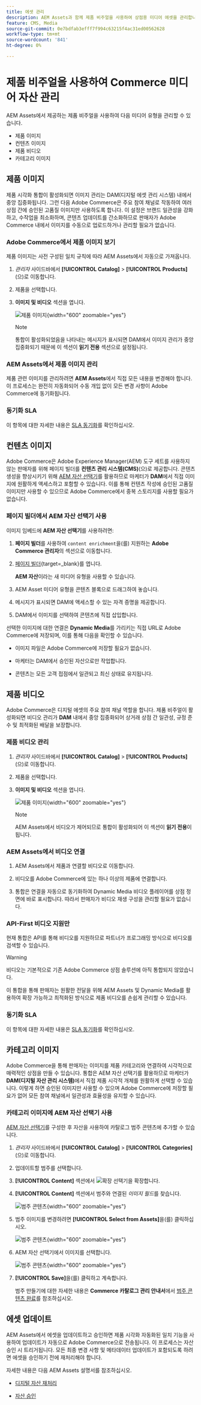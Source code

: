 ```yaml
---
title: 에셋 관리
description: AEM Assets과 함께 제품 비주얼을 사용하여 상점용 미디어 에셋을 관리합니다.
feature: CMS, Media
source-git-commit: 0e7bdfab3efff7f994c63215f4ac31ed00562628
workflow-type: tm+mt
source-wordcount: '841'
ht-degree: 0%

---
```



# 제품 비주얼을 사용하여 Commerce 미디어 자산 관리

<!--In ACAP-844, this topic was linked to from the Commerce Admin products images and videos when the Assets integration is enabled. If the URL to the topic changes, be sure to add a redirect.-->

AEM Assets에서 제공하는 제품 비주얼을 사용하여 다음 미디어 유형을 관리할 수 있습니다.

* 제품 이미지
* 컨텐츠 이미지
* 제품 비디오
* 카테고리 이미지

## 제품 이미지

제품 시각화 통합이 활성화되면 이미지 관리는 DAM(디지털 에셋 관리 시스템) 내에서 중앙 집중화됩니다. 그런 다음 Adobe Commerce은 주요 참여 채널로 작동하여 여러 상점 간에 승인된 고품질 이미지만 사용하도록 합니다. 이 설정은 브랜드 일관성을 강화하고, 수작업을 최소화하며, 콘텐츠 업데이트를 간소화하므로 판매자가 Adobe Commerce 내에서 이미지를 수동으로 업로드하거나 관리할 필요가 없습니다.

### Adobe Commerce에서 제품 이미지 보기

제품 이미지는 사전 구성된 일치 규칙에 따라 AEM Assets에서 자동으로 가져옵니다.

1. _관리자_ 사이드바에서 **[!UICONTROL Catalog]** > **[!UICONTROL Products]**(으)로 이동합니다.

1. 제품을 선택합니다.

1. **이미지 및 비디오** 섹션을 엽니다.

   ![제품 이미지](assets/product-image.png){width="600" zoomable="yes"}

   >[!NOTE]
   >
   > 통합이 활성화되었음을 나타내는 메시지가 표시되면 DAM에서 이미지 관리가 중앙 집중화되기 때문에 이 섹션이 **읽기 전용** 섹션으로 설정됩니다.

### AEM Assets에서 제품 이미지 관리

제품 관련 이미지를 관리하려면 **AEM Assets**&#x200B;에서 직접 모든 내용을 변경해야 합니다. 이 프로세스는 완전히 자동화되어 수동 개입 없이 모든 변경 사항이 Adobe Commerce에 동기화됩니다.

### 동기화 SLA

이 항목에 대한 자세한 내용은 [SLA 동기화](get-started/setup-synchronization.md#synchronization-sla)를 확인하십시오.

## 컨텐츠 이미지

Adobe Commerce은 Adobe Experience Manager(AEM) 도구 세트를 사용하지 않는 판매자를 위해 페이지 빌더를 **컨텐츠 관리 시스템(CMS)**(으)로 제공합니다. 콘텐츠 생성을 향상시키기 위해 [AEM 자산 선택기](synchronize/asset-selector-integration.md)를 활용하므로 마케터가 **DAM**&#x200B;에서 직접 이미지에 원활하게 액세스하고 포함할 수 있습니다. 이를 통해 컨텐츠 작성에 승인된 고품질 이미지만 사용할 수 있으므로 Adobe Commerce에서 중복 스토리지를 사용할 필요가 없습니다.

### 페이지 빌더에서 AEM 자산 선택기 사용

이미지 임베드에 **AEM 자산 선택기**&#x200B;를 사용하려면:

1. **페이지 빌더**&#x200B;를 사용하여 `content enrichment`을(를) 지원하는 **Adobe Commerce 관리자**&#x200B;의 섹션으로 이동합니다.

1. [페이지 빌더](https://developer.adobe.com/commerce/frontend-core/page-builder/){target=_blank}를 엽니다.

   **AEM 자산**&#x200B;이라는 새 미디어 유형을 사용할 수 있습니다.

1. AEM Asset 미디어 유형을 콘텐츠 블록으로 드래그하여 놓습니다.

1. 메시지가 표시되면 DAM에 액세스할 수 있는 자격 증명을 제공합니다.

1. DAM에서 이미지를 선택하여 콘텐츠에 직접 삽입합니다.

선택한 이미지에 대한 연결은 **Dynamic Media**&#x200B;를 가리키는 직접 URL로 Adobe Commerce에 저장되며, 이를 통해 다음을 확인할 수 있습니다.

* 이미지 파일은 Adobe Commerce에 저장할 필요가 없습니다.

* 마케터는 DAM에서 승인된 자산으로만 작업합니다.

* 콘텐츠는 모든 고객 접점에서 일관되고 최신 상태로 유지됩니다.

## 제품 비디오

Adobe Commerce은 디지털 에셋의 주요 참여 채널 역할을 합니다. 제품 비주얼이 활성화되면 비디오 관리가 **DAM** 내에서 중앙 집중화되어 상거래 상점 간 일관성, 규정 준수 및 최적화된 배달을 보장합니다.

### 제품 비디오 관리

1. _관리자_ 사이드바에서 **[!UICONTROL Catalog]** > **[!UICONTROL Products]**(으)로 이동합니다.

1. 제품을 선택합니다.

1. **이미지 및 비디오** 섹션을 엽니다.

   ![제품 이미지](assets/product-image.png){width="600" zoomable="yes"}

   >[!NOTE]
   >
   > AEM Assets에서 비디오가 제어되므로 통합이 활성화되어 이 섹션이 **읽기 전용**&#x200B;이 됩니다.

### AEM Assets에서 비디오 연결

1. AEM Assets에서 제품과 연결할 비디오로 이동합니다.

1. 비디오를 Adobe Commerce에 있는 하나 이상의 제품에 연결합니다.

1. 통합은 연결을 자동으로 동기화하여 Dynamic Media 비디오 플레이어를 상점 정면에 바로 표시합니다. 따라서 판매자가 비디오 재생 구성을 관리할 필요가 없습니다.

### API-First 비디오 지원만

현재 통합은 API를 통해 비디오를 지원하므로 파트너가 프로그래밍 방식으로 비디오를 검색할 수 있습니다.

>[!WARNING]
>
> 비디오는 기본적으로 기존 Adobe Commerce 상점 솔루션에 아직 통합되지 않았습니다.

이 통합을 통해 판매자는 원활한 전달을 위해 AEM Assets 및 Dynamic Media를 활용하여 확장 가능하고 최적화된 방식으로 제품 비디오를 손쉽게 관리할 수 있습니다.

### 동기화 SLA

이 항목에 대한 자세한 내용은 [SLA 동기화](get-started/setup-synchronization.md#synchronization-sla)를 확인하십시오.

## 카테고리 이미지

Adobe Commerce을 통해 판매자는 이미지를 제품 카테고리와 연결하여 시각적으로 매력적인 상점을 만들 수 있습니다. 통합은 AEM 자산 선택기를 활용하므로 마케터가 **DAM(디지털 자산 관리 시스템)**&#x200B;에서 직접 제품 시각적 개체를 원활하게 선택할 수 있습니다. 이렇게 하면 승인된 이미지만 사용할 수 있으며 Adobe Commerce에 저장할 필요가 없어 모든 참여 채널에서 일관성과 효율성을 유지할 수 있습니다.

### 카테고리 이미지에 AEM 자산 선택기 사용

[AEM 자산 선택기](synchronize/asset-selector-integration.md)를 구성한 후 자산을 사용하여 카탈로그 범주 콘텐츠에 추가할 수 있습니다.

1. _관리자_ 사이드바에서 **[!UICONTROL Catalog]** > **[!UICONTROL Categories]**(으)로 이동합니다.

1. 업데이트할 범주를 선택합니다.

1. **[!UICONTROL Content]** 섹션에서 ![확장 선택기](../assets/icon-display-expand.png)을 확장합니다.

1. **[!UICONTROL Content]** 섹션에서 범주와 연결된 *이미지 필드*&#x200B;를 찾습니다.

   ![범주 콘텐츠](assets/category-asset.png){width="600" zoomable="yes"}

1. 범주 이미지를 변경하려면 **[!UICONTROL Select from Assets]**&#x200B;을(를) 클릭하십시오.

   ![범주 콘텐츠](assets/asset-view.png){width="600" zoomable="yes"}

1. AEM 자산 선택기에서 이미지를 선택합니다.

   ![범주 콘텐츠](assets/select-image.png){width="600" zoomable="yes"}

1. **[!UICONTROL Save]**&#x200B;을(를) 클릭하고 계속합니다.

   범주 만들기에 대한 자세한 내용은 **Commerce 카탈로그 관리 안내서**&#x200B;에서 [범주 콘텐츠 완료](https://experienceleague.adobe.com/en/docs/commerce-admin/catalog/categories/create/category-create#step-3-complete-the-category-content)를 참조하십시오.

## 에셋 업데이트

AEM Assets에서 에셋을 업데이트하고 승인하면 제품 시각화 자동화된 일치 기능을 사용하여 업데이트가 자동으로 Adobe Commerce으로 전송됩니다. 이 프로세스는 자산 승인 시 트리거됩니다. 모든 최종 변경 사항 및 메타데이터 업데이트가 포함되도록 하려면 에셋을 승인하기 전에 재처리해야 합니다.

자세한 내용은 다음 AEM Assets 설명서를 참조하십시오.

* [디지털 자산 재처리](https://experienceleague.adobe.com/en/docs/experience-manager-cloud-service/content/assets/manage/reprocessing)

* [자산 승인](https://experienceleague.adobe.com/en/docs/experience-manager-cloud-service/content/assets/dynamicmedia/dynamic-media-open-apis/approve-assets)
